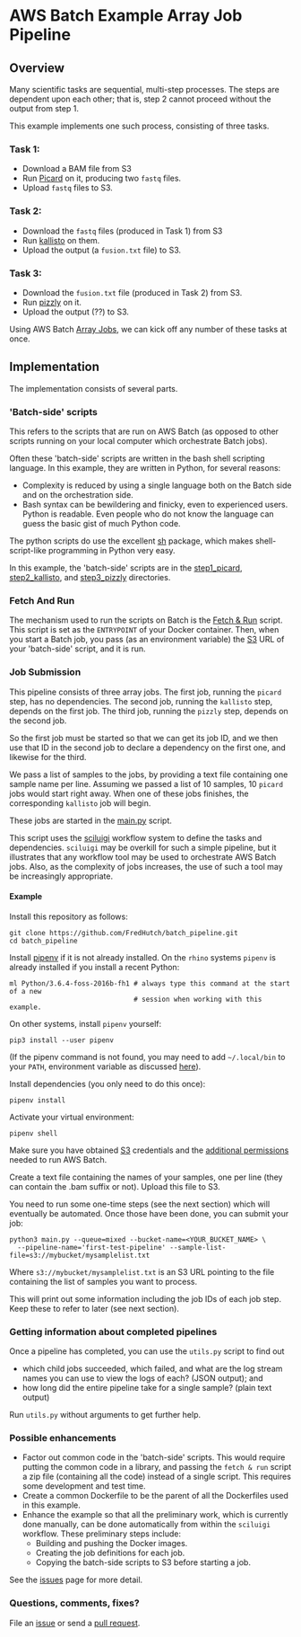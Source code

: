 # AWS Batch Example Array Job Pipeline

## Overview


Many scientific tasks are sequential, multi-step processes.
The steps are dependent upon each other; that is, step 2 cannot
proceed without the output from step 1.

This example implements one such process, consisting of three tasks.

### Task 1:

* Download a BAM file from S3
* Run [Picard](https://broadinstitute.github.io/picard/) on it,
  producing two `fastq` files.
* Upload  `fastq` files to S3.

### Task 2:

* Download the `fastq` files (produced in Task 1) from S3
* Run [kallisto](https://pachterlab.github.io/kallisto/) on them.
* Upload the output (a `fusion.txt` file) to S3.

### Task 3:

* Download the `fusion.txt` file (produced in Task 2) from S3.
* Run [pizzly](https://github.com/pmelsted/pizzly) on it.
* Upload the output (??) to S3.


Using AWS Batch [Array Jobs](https://docs.aws.amazon.com/batch/latest/userguide/array_jobs.html),
we can kick off any number of these tasks at once.

## Implementation

The implementation consists of several parts.

### 'Batch-side' scripts

This refers to the scripts that are run on AWS Batch (as opposed to
other scripts running on your local computer which orchestrate Batch
jobs).

Often these 'batch-side' scripts are written in the bash shell scripting
language. In this example, they are written in Python, for several reasons:

* Complexity is reduced by using a single language both on the Batch
  side and on the orchestration side.
* Bash syntax can be bewildering and finicky, even to experienced users.
  Python is readable. Even people who do not know the language can guess
  the basic gist of much Python code.

The python scripts do use the excellent [sh](https://amoffat.github.io/sh/)
package, which makes shell-script-like programming in Python very easy.

In this example, the 'batch-side' scripts are in the
[step1_picard](step1_picard/), [step2_kallisto](step2_kallisto/),
and [step3_pizzly](step3_pizzly/) directories.

### Fetch And Run

The mechanism used to run the scripts on Batch is
the [Fetch & Run](https://aws.amazon.com/blogs/compute/creating-a-simple-fetch-and-run-aws-batch-job/)
script. This script is set as the `ENTRYPOINT` of your Docker container.
Then, when you start a Batch job, you pass (as an environment variable)
the [S3](https://aws.amazon.com/s3/) URL of your 'batch-side' script, and it is
run.

### Job Submission

This pipeline consists of three array jobs.
The first job, running the `picard` step, has no dependencies.
The second job, running the `kallisto` step, depends on the first job.
The third job, running the `pizzly` step, depends on the second job.

So the first job must be started so that we can get its job ID, and we then
use that ID in the second job to declare a dependency on the first one,
and likewise for the third.

We pass a list of samples to the jobs, by providing a text
file containing one sample name per line.
Assuming we passed a list of 10 samples, 10 `picard` jobs would start
right away. When one of these jobs finishes, the corresponding `kallisto`
job will begin.

These jobs are started in the [main.py](main.py) script.

This script uses the [sciluigi](https://github.com/pharmbio/sciluigi)
workflow system to define the tasks and dependencies.
`sciluigi` may be overkill for such a simple pipeline, but it illustrates
that any workflow tool may be used to orchestrate AWS Batch jobs.
Also, as the complexity of jobs increases, the use of such a tool
may be increasingly appropriate.

#### Example

Install this repository  as follows:

```
git clone https://github.com/FredHutch/batch_pipeline.git
cd batch_pipeline
```

Install [pipenv](https://docs.pipenv.org/#install-pipenv-today) if it is
not already installed. On the `rhino` systems `pipenv` is already installed
if you install a recent Python:

```
ml Python/3.6.4-foss-2016b-fh1 # always type this command at the start of a new
                               # session when working with this example.
```

On other systems, install `pipenv` yourself:

```
pip3 install --user pipenv
```


(If the pipenv command is not found, you may need to add `~/.local/bin` to your
`PATH`, environment variable as discussed
[here](https://askubuntu.com/questions/60218/how-to-add-a-directory-to-the-path)).

Install dependencies (you only need to do this once):

```
pipenv install
```

Activate your virtual environment:

```
pipenv shell
```


Make sure you have obtained [S3](https://teams.fhcrc.org/sites/citwiki/SciComp/Pages/Getting%20AWS%20Credentials.aspx)
credentials and the [additional permissions](https://fredhutch.github.io/aws-batch-at-hutch-docs/)
needed to run AWS Batch.

Create a text file containing the names of your samples, one per line
(they can contain the .bam suffix or not). Upload this file to S3.

You need to run some one-time steps (see the next section) which
will eventually be automated. Once those have been done, you can
submit your job:

```
python3 main.py --queue=mixed --bucket-name=<YOUR_BUCKET_NAME> \
  --pipeline-name='first-test-pipeline' --sample-list-file=s3://mybucket/mysamplelist.txt

```

Where `s3://mybucket/mysamplelist.txt` is
an S3 URL pointing to the file containing the list of samples you want to process.

This will print out some information including the job IDs of each job step.
Keep these to refer to later (see next section).

### Getting information about completed pipelines

Once a pipeline has completed, you can use the `utils.py` script to find out

* which child jobs succeeded, which failed, and what are the log
  stream names you can use to view the logs of each? (JSON output); and
* how long did the entire pipeline take for a single sample? (plain text output)

Run `utils.py` without arguments to get further help.


### Possible enhancements


* Factor out common code in the 'batch-side' scripts. This would require
  putting the common code in a library, and passing the `fetch & run` script
  a zip file (containing all the code) instead of a single script. This
  requires some development and test time.
* Create a common Dockerfile to be the parent of all the Dockerfiles used
  in this example.
* Enhance the example so that all the preliminary work, which is
  currently done manually, can be done automatically
  from within the `sciluigi` workflow.
  These preliminary steps include:
  * Building and pushing the Docker images.
  * Creating the job definitions for each job.
  * Copying the batch-side scripts to S3 before starting a job.

See the [issues](https://github.com/FredHutch/batch_pipeline/issues) page
for more detail.

### Questions, comments, fixes?

File an [issue](https://github.com/FredHutch/batch_pipeline/issues/new)
or send a [pull request](https://github.com/FredHutch/batch_pipeline/pulls).
